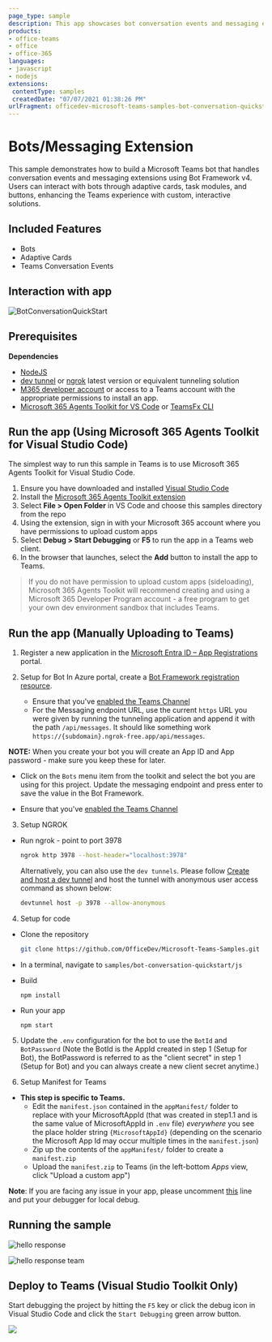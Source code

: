 ```yaml
---
page_type: sample
description: This app showcases bot conversation events and messaging extensions for Microsoft Teams using the Bot Framework v4.
products:
- office-teams
- office
- office-365
languages:
- javascript
- nodejs
extensions:
 contentType: samples
 createdDate: "07/07/2021 01:38:26 PM"
urlFragment: officedev-microsoft-teams-samples-bot-conversation-quickstart-js
---
```


# Bots/Messaging Extension

This sample demonstrates how to build a Microsoft Teams bot that handles conversation events and messaging extensions using Bot Framework v4. Users can interact with bots through adaptive cards, task modules, and buttons, enhancing the Teams experience with custom, interactive solutions.

## Included Features
* Bots
* Adaptive Cards
* Teams Conversation Events

## Interaction with app

![BotConversationQuickStart](Images/bot-conversation.gif)

## Prerequisites

**Dependencies**
-  [NodeJS](https://nodejs.org/en/)
-  [dev tunnel](https://learn.microsoft.com/en-us/azure/developer/dev-tunnels/get-started?tabs=windows) or [ngrok](https://ngrok.com/download) latest version or equivalent tunneling solution
-  [M365 developer account](https://docs.microsoft.com/en-us/microsoftteams/platform/concepts/build-and-test/prepare-your-o365-tenant) or access to a Teams account with the appropriate permissions to install an app.
- [Microsoft 365 Agents Toolkit for VS Code](https://marketplace.visualstudio.com/items?itemName=TeamsDevApp.ms-teams-vscode-extension) or [TeamsFx CLI](https://learn.microsoft.com/microsoftteams/platform/toolkit/teamsfx-cli?pivots=version-one)

## Run the app (Using Microsoft 365 Agents Toolkit for Visual Studio Code)

The simplest way to run this sample in Teams is to use Microsoft 365 Agents Toolkit for Visual Studio Code.

1. Ensure you have downloaded and installed [Visual Studio Code](https://code.visualstudio.com/docs/setup/setup-overview)
1. Install the [Microsoft 365 Agents Toolkit extension](https://marketplace.visualstudio.com/items?itemName=TeamsDevApp.ms-teams-vscode-extension)
1. Select **File > Open Folder** in VS Code and choose this samples directory from the repo
1. Using the extension, sign in with your Microsoft 365 account where you have permissions to upload custom apps
1. Select **Debug > Start Debugging** or **F5** to run the app in a Teams web client.
1. In the browser that launches, select the **Add** button to install the app to Teams.

> If you do not have permission to upload custom apps (sideloading), Microsoft 365 Agents Toolkit will recommend creating and using a Microsoft 365 Developer Program account - a free program to get your own dev environment sandbox that includes Teams.

## Run the app (Manually Uploading to Teams)

1. Register a new application in the [Microsoft Entra ID – App Registrations](https://go.microsoft.com/fwlink/?linkid=2083908) portal.
   
2. Setup for Bot
   In Azure portal, create a [Bot Framework registration resource](https://docs.microsoft.com/en-us/azure/bot-service/bot-builder-authentication?view=azure-bot-service-4.0&tabs=csharp%2Caadv2).
   - Ensure that you've [enabled the Teams Channel](https://docs.microsoft.com/en-us/azure/bot-service/channel-connect-teams?view=azure-bot-service-4.0)
   - For the Messaging endpoint URL, use the current `https` URL you were given by running the tunneling application and append it with the path `/api/messages`. It should like something work `https://{subdomain}.ngrok-free.app/api/messages`. 

  **NOTE:** When you create your bot you will create an App ID and App password - make sure you keep these for later.

- Click on the `Bots` menu item from the toolkit and select the bot you are using for this project.  Update the messaging endpoint and press enter to save the value in the Bot Framework.

- Ensure that you've [enabled the Teams Channel](https://docs.microsoft.com/en-us/azure/bot-service/channel-connect-teams?view=azure-bot-service-4.0)

3. Setup NGROK
 - Run ngrok - point to port 3978

   ```bash
   ngrok http 3978 --host-header="localhost:3978"
   ```  

   Alternatively, you can also use the `dev tunnels`. Please follow [Create and host a dev tunnel](https://learn.microsoft.com/en-us/azure/developer/dev-tunnels/get-started?tabs=windows) and host the tunnel with anonymous user access command as shown below:

   ```bash
   devtunnel host -p 3978 --allow-anonymous
   ```

4. Setup for code

  - Clone the repository

    ```bash
    git clone https://github.com/OfficeDev/Microsoft-Teams-Samples.git
    
   - In a terminal, navigate to `samples/bot-conversation-quickstart/js`
   
  -  Build
  
     `npm install`
     
   - Run your app 
    
      `npm start`

5. Update the `.env` configuration for the bot to use the `BotId` and `BotPassword` (Note the BotId is the AppId created in step 1 (Setup for Bot), the BotPassword is referred to as the "client secret" in step 1 (Setup for Bot) and you can always create a new client secret anytime.)


6. Setup Manifest for Teams

- **This step is specific to Teams.**
    - Edit the `manifest.json` contained in the `appManifest/` folder to replace with your MicrosoftAppId (that was created in step1.1 and is the same value of MicrosoftAppId in `.env` file) *everywhere* you see the place holder string `{MicrosoftAppId}` (depending on the scenario the Microsoft App Id may occur multiple times in the `manifest.json`)
    - Zip up the contents of the `appManifest/` folder to create a `manifest.zip`
    - Upload the `manifest.zip` to Teams (in the left-bottom *Apps* view, click "Upload a custom app")

**Note**: If you are facing any issue in your app, please uncomment [this](https://github.com/OfficeDev/Microsoft-Teams-Samples/blob/main/samples/bot-conversation-quickstart/js/index.js#L43) line and put your debugger for local debug.

## Running the sample

![hello response](Images/HelloResponse.PNG)

![hello response team](Images/HelloResponseInTeam.PNG)

## Deploy to Teams (Visual Studio Toolkit Only)
Start debugging the project by hitting the `F5` key or click the debug icon in Visual Studio Code and click the `Start Debugging` green arrow button.





<img src="https://pnptelemetry.azurewebsites.net/microsoft-teams-samples/samples/bot-conversation-quickstart-js" />